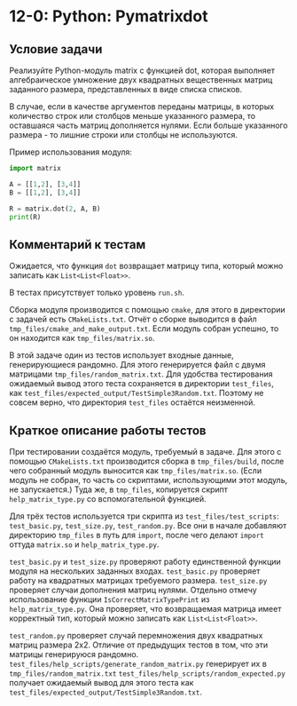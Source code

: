 # 12-0: Python: Pymatrixdot

## Условие задачи

Реализуйте Python-модуль matrix с функцией dot, которая выполняет алгебраическое умножение двух
квадратных вещественных матриц заданного размера, представленных в виде списка списков.

В случае, если в качестве аргументов переданы матрицы, в которых количество строк или столбцов
меньше указанного размера, то оставшаяся часть матриц дополняется нулями. Если больше указанного
размера - то лишние строки или столбцы не используются.

Пример использования модуля:

```python
import matrix

A = [[1,2], [3,4]]
B = [[1,2], [3,4]]

R = matrix.dot(2, A, B)
print(R)
```

## Комментарий к тестам

Ожидается, что функция `dot` возвращает матрицу типа,
который можно записать как `List<List<Float>>`.

В тестах присутствует только уровень `run.sh`.

Сборка модуля производится с помощью `cmake`,
для этого в директории с задачей есть `CMakeLists.txt`.
Отчёт о сборке выводится в файл `tmp_files/cmake_and_make_output.txt`.
Если модуль собран успешно, то он находится как `tmp_files/matrix.so`.

В этой задаче один из тестов использует входные данные, генерирующиеся рандомно.
Для этого генерируется файл с двумя матрицами `tmp_files/random_matrix.txt`.
Для удобства тестирования ожидаемый вывод этого теста сохраняется в директории `test_files`,
как `test_files/expected_output/TestSimple3Random.txt`.
Поэтому не совсем верно, что директория `test_files` остаётся неизменной.

## Краткое описание работы тестов

При тестировании создаётся модуль, требуемый в задаче.
Для этого с помощью `CMakeLists.txt` производится сборка в `tmp_files/build`,
после чего собранный модуль выносится как `tmp_files/matrix.so`.
(Если модуль не собран, то часть со скриптами, использующими этот модуль, не запускается.)
Туда же, в `tmp_files`, копируется скрипт `help_matrix_type.py` со вспомогательной функцией.

Для трёх тестов используется три скрипта из `test_files/test_scripts`:
`test_basic.py`, `test_size.py`, `test_random.py`.
Все они в начале добавляют директорию `tmp_files` в путь для `import`,
после чего делают `import` оттуда `matrix.so` и `help_matrix_type.py`.

`test_basic.py` и `test_size.py` проверяют
работу единственной функции модуля на нескольких заданных входах.
`test_basic.py` проверяет работу на квадратных матрицах требуемого размера.
`test_size.py` проверяет случаи дополнения матриц нулями.
Отдельно отмечу использование функции `IsCorrectMatrixTypePrint` из `help_matrix_type.py`.
Она проверяет, что возвращаемая матрица имеет корректный тип,
который можно записать как `List<List<Float>>`.

`test_random.py` проверяет случай перемножения двух квадратных матриц размера 2x2.
Отличие от предыдущих тестов в том, что эти матрицы генерируюся рандомно.
`test_files/help_scripts/generate_random_matrix.py` генерирует их в `tmp_files/random_matrix.txt`
`test_files/help_scripts/random_expected.py` получает ожидаемый вывод для этого теста
как `test_files/expected_output/TestSimple3Random.txt`.
